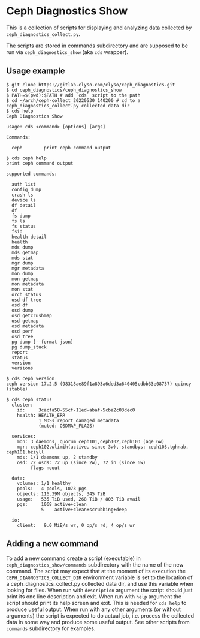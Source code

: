 # Ceph Diagnostics Show

This is a collection of scripts for displaying and analyzing data
collected by `ceph_diagnostics_collect.py`.

The scripts are stored in commands subdirectory and are supposed to be
run via `ceph_diagnostics_show` (aka `cds` wrapper).

## Usage example

```
$ git clone https://gitlab.clyso.com/clyso/ceph_diagnostics.git
$ cd ceph_diagnostics/ceph_diagnostics_show
$ PATH=$(pwd):$PATH # add `cds` script to the path
$ cd ~/arch/ceph-collect_20220530_140200 # cd to a ceph_diagnostics_collect.py collected data dir
$ cds help
Ceph Diagnostics Show

usage: cds <command> [options] [args]

Commands:

  ceph        print ceph command output

$ cds ceph help
print ceph command output

supported commands:

  auth list
  config dump
  crash ls
  device ls
  df detail
  df
  fs dump
  fs ls
  fs status
  fsid
  health detail
  health
  mds dump
  mds getmap
  mds stat
  mgr dump
  mgr metadata
  mon dump
  mon getmap
  mon metadata
  mon stat
  orch status
  osd df tree
  osd df
  osd dump
  osd getcrushmap
  osd getmap
  osd metadata
  osd perf
  osd tree
  pg dump [--format json]
  pg dump_stuck
  report
  status
  version
  versions

$ cds ceph version
ceph version 17.2.5 (98318ae89f1a893a6ded3a640405cdbb33e08757) quincy (stable)

$ cds ceph status 
  cluster:
    id:     3cacfa58-55cf-11ed-abaf-5cba2c03dec0
    health: HEALTH_ERR
            1 MDSs report damaged metadata
            (muted: OSDMAP_FLAGS)
 
  services:
    mon: 3 daemons, quorum ceph101,ceph102,ceph103 (age 6w)
    mgr: ceph102.wlimih(active, since 3w), standbys: ceph103.tghnab, ceph101.bziyll
    mds: 1/1 daemons up, 2 standby
    osd: 72 osds: 72 up (since 2w), 72 in (since 6w)
         flags noout
 
  data:
    volumes: 1/1 healthy
    pools:   4 pools, 1073 pgs
    objects: 116.39M objects, 345 TiB
    usage:   535 TiB used, 268 TiB / 803 TiB avail
    pgs:     1068 active+clean
             5    active+clean+scrubbing+deep
 
  io:
    client:   9.0 MiB/s wr, 0 op/s rd, 4 op/s wr
``` 

## Adding a new command

To add a new command create a script (executable) in
`ceph_diagnostics_show/commands` subdirectory with the name of the new
command. The script may expect that at the moment of its execution the
`CEPH_DIAGNOSTICS_COLLECT_DIR` environment variable is set to the
location of a ceph_diagnostics_collect.py collected data dir, and use
this variable when looking for files. When run with `description`
argument the script should just print its one line description and
exit. When run with `help` argument the script should print its help
screen and exit. This is needed for `cds help` to produce useful
output. When run with any other arguments (or without arguments) the
script is expected to do actual job, i.e. process the collected data
in some way and produce some useful output. See other scripts from
`commands` subdirectory for examples.